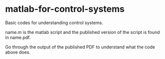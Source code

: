 # matlab-for-control-systems
Basic codes for understanding control systems.

name.m is the matlab script and the published version of the script is found in name.pdf. 

Go through the output of the published PDF to understand what the code above does.
